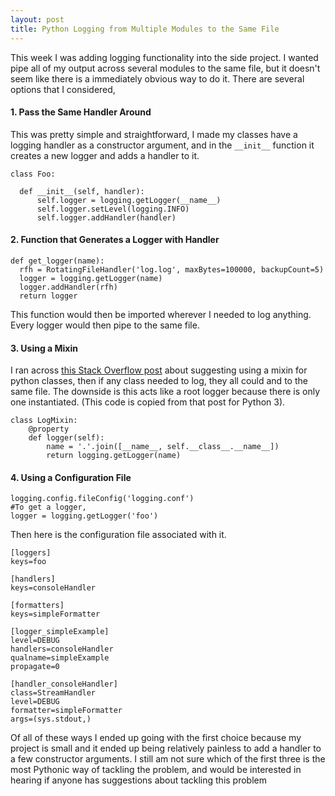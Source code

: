 ```yaml
---
layout: post
title: Python Logging from Multiple Modules to the Same File
---
```

This week I was adding logging functionality into the side project. I wanted pipe all of my output across several modules to the same file, but it doesn't seem like there is a immediately obvious way to do it. There are several options that I considered,
#### 1. Pass the Same Handler Around
This was pretty simple and straightforward, I made my classes have a logging handler as a constructor argument, and in the `__init__` function it creates a new logger and adds a handler to it.

```
class Foo:

  def __init__(self, handler):
      self.logger = logging.getLogger(__name__)
      self.logger.setLevel(logging.INFO)
      self.logger.addHandler(handler)
```

#### 2. Function that Generates a Logger with Handler
```
def get_logger(name):
  rfh = RotatingFileHandler('log.log', maxBytes=100000, backupCount=5)
  logger = logging.getLogger(name)
  logger.addHandler(rfh)
  return logger
```
This function would then be imported wherever I needed to log anything. Every logger would then pipe to the same file.

#### 3. Using a Mixin
I ran across [this Stack Overflow post](http://stackoverflow.com/questions/15780151/how-to-use-python-logging-in-multiple-modules) about suggesting using a mixin for python classes, then if any class needed to log, they all could and to the same file. The downside is this acts like a root logger because there is only one instantiated. (This code is copied from that post for Python 3).
```
class LogMixin:
    @property
    def logger(self):
        name = '.'.join([__name__, self.__class__.__name__])
        return logging.getLogger(name)
```
#### 4. Using a Configuration File
```
logging.config.fileConfig('logging.conf')
#To get a logger,
logger = logging.getLogger('foo')
```
Then here is the configuration file associated with it.
```
[loggers]
keys=foo

[handlers]
keys=consoleHandler

[formatters]
keys=simpleFormatter

[logger_simpleExample]
level=DEBUG
handlers=consoleHandler
qualname=simpleExample
propagate=0

[handler_consoleHandler]
class=StreamHandler
level=DEBUG
formatter=simpleFormatter
args=(sys.stdout,)

```

Of all of these ways I ended up going with the first choice because my project is small and it ended up being relatively painless to add a handler to a few constructor arguments. I still am not sure which of the first three is the most Pythonic way of tackling the problem, and would be interested in hearing if anyone has suggestions about tackling this problem
